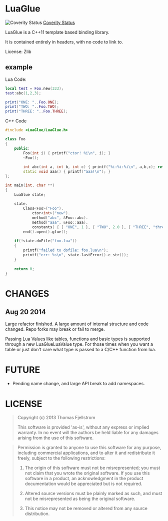 LuaGlue
=======

![Coverity Status](https://scan.coverity.com/projects/2848/badge.svg)
[Coverity Status](https://scan.coverity.com/projects/2848)

LuaGlue is a C++11 template based binding library.

It is contained entirely in headers, with no code to link to.

License: Zlib

example
-------

Lua Code:
```lua
local test = Foo.new(333);
test:abc(1,2,3);

print("ONE: "..Foo.ONE);
print("TWO: "..Foo.TWO);
print("THREE: "..Foo.THREE);
```

C++ Code
```cpp
#include <LuaGlue/LuaGlue.h>

class Foo
{
	public:
		Foo(int i) { printf("ctor! %i\n", i); }
		~Foo();
		
		int abc(int a, int b, int c) { printf("%i:%i:%i\n", a,b,c); return 143; }
		static void aaa() { printf("aaa!\n"); }
};

int main(int, char **)
{
	LuaGlue state;
	
	state.
		Class<Foo>("Foo").
			ctor<int>("new").
			method("abc", &Foo::abc).
			method("aaa", &Foo::aaa).
			constants( { { "ONE", 1 }, { "TWO", 2.0 }, { "THREE", "three" } } ).
		end().open().glue();
	
	if(!state.doFile("foo.lua"))
	{
		printf("failed to dofile: foo.lua\n");
		printf("err: %s\n", state.lastError().c_str());
	}
		
	return 0;
}
```

CHANGES
=======

Aug 20 2014
-----------

Large refactor finished. A large amount of internal structure and code changed.
Repo forks may break or fail to merge.

Passing Lua Values like tables, functions and basic types is supported through
a new LuaGlueLuaValue type. For those times when you want a table or just don't
care what type is passed to a C/C++ function from lua.

FUTURE
======

- Pending name change, and large API break to add namespaces.

LICENSE
=======

> Copyright (c) 2013 Thomas Fjellstrom
>
> This software is provided 'as-is', without any express or implied
> warranty. In no event will the authors be held liable for any damages
> arising from the use of this software.

> Permission is granted to anyone to use this software for any purpose,
> including commercial applications, and to alter it and redistribute it
> freely, subject to the following restrictions:
>
>   1. The origin of this software must not be misrepresented; you must not
>   claim that you wrote the original software. If you use this software
>   in a product, an acknowledgment in the product documentation would be
>   appreciated but is not required.
>
>   2. Altered source versions must be plainly marked as such, and must not be
>   misrepresented as being the original software.
>
>   3. This notice may not be removed or altered from any source
>   distribution.
